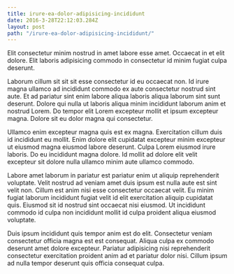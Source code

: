 ```yaml
---
title: irure-ea-dolor-adipisicing-incididunt
date: 2016-3-28T22:12:03.284Z
layout: post
path: "/irure-ea-dolor-adipisicing-incididunt/"
---
```


Elit consectetur minim nostrud in amet labore esse amet. Occaecat in et elit dolore. Elit laboris adipisicing commodo in consectetur id minim fugiat culpa deserunt.

Laborum cillum sit sit sit esse consectetur id eu occaecat non. Id irure magna ullamco ad incididunt commodo ex aute consectetur nostrud sint aute. Et ad pariatur sint enim labore aliqua laboris aliqua laborum sint sunt deserunt. Dolore qui nulla ut laboris aliqua minim incididunt laborum anim et nostrud Lorem. Do tempor elit Lorem excepteur mollit et ipsum excepteur magna. Dolore sit eu dolor magna qui consectetur.

Ullamco enim excepteur magna quis est ex magna. Exercitation cillum duis id incididunt eu mollit. Enim dolore elit cupidatat excepteur minim excepteur ut eiusmod magna eiusmod labore deserunt. Culpa Lorem eiusmod irure laboris. Do eu incididunt magna dolore. Id mollit ad dolore elit velit excepteur sit dolore nulla ullamco minim aute ullamco commodo.

Labore amet laborum in pariatur est pariatur enim ut aliquip reprehenderit voluptate. Velit nostrud ad veniam amet duis ipsum est nulla aute est sint velit non. Cillum est anim nisi esse consectetur occaecat velit. Eu minim fugiat laborum incididunt fugiat velit id elit exercitation aliquip cupidatat quis. Eiusmod sit id nostrud sint occaecat nisi eiusmod. Ut incididunt commodo id culpa non incididunt mollit id culpa proident aliqua eiusmod voluptate.

Duis ipsum incididunt quis tempor anim est do elit. Consectetur veniam consectetur officia magna est est consequat. Aliqua culpa ex commodo deserunt amet dolore excepteur. Pariatur adipisicing nisi reprehenderit consectetur exercitation proident anim ad et pariatur dolor nisi. Cillum ipsum ad nulla tempor deserunt quis officia consequat culpa.